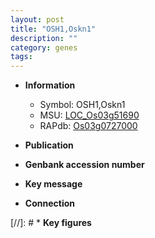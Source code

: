 ```yaml
---
layout: post
title: "OSH1,Oskn1"
description: ""
category: genes
tags: 
---
```


* **Information**  
    + Symbol: OSH1,Oskn1  
    + MSU: [LOC_Os03g51690](http://rice.uga.edu/cgi-bin/ORF_infopage.cgi?orf=LOC_Os03g51690)  
    + RAPdb: [Os03g0727000](http://rapdb.dna.affrc.go.jp/viewer/gbrowse_details/irgsp1?name=Os03g0727000)  

* **Publication**  

* **Genbank accession number**  

* **Key message**  

* **Connection**  

[//]: # * **Key figures**  


